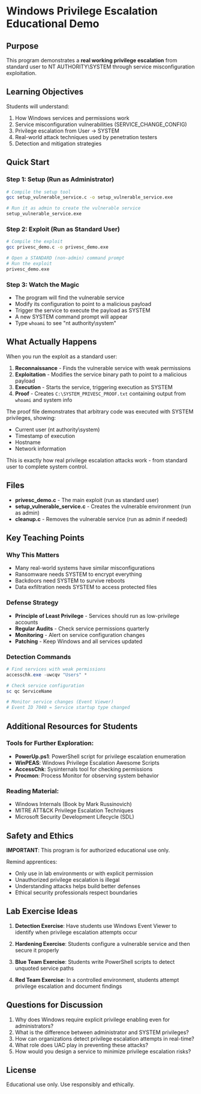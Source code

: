 # Windows Privilege Escalation Educational Demo

## Purpose
This program demonstrates a **real working privilege escalation** from standard user to NT AUTHORITY\SYSTEM through service misconfiguration exploitation.

## Learning Objectives
Students will understand:
1. How Windows services and permissions work
2. Service misconfiguration vulnerabilities (SERVICE_CHANGE_CONFIG)
3. Privilege escalation from User -> SYSTEM
4. Real-world attack techniques used by penetration testers
5. Detection and mitigation strategies

## Quick Start

### Step 1: Setup (Run as Administrator)
```bash
# Compile the setup tool
gcc setup_vulnerable_service.c -o setup_vulnerable_service.exe

# Run it as admin to create the vulnerable service
setup_vulnerable_service.exe
```

### Step 2: Exploit (Run as Standard User)
```bash
# Compile the exploit
gcc privesc_demo.c -o privesc_demo.exe

# Open a STANDARD (non-admin) command prompt
# Run the exploit
privesc_demo.exe
```

### Step 3: Watch the Magic
- The program will find the vulnerable service
- Modify its configuration to point to a malicious payload
- Trigger the service to execute the payload as SYSTEM
- A new SYSTEM command prompt will appear
- Type `whoami` to see "nt authority\system"

## What Actually Happens

When you run the exploit as a standard user:

1. **Reconnaissance** - Finds the vulnerable service with weak permissions
2. **Exploitation** - Modifies the service binary path to point to a malicious payload
3. **Execution** - Starts the service, triggering execution as SYSTEM
4. **Proof** - Creates `C:\SYSTEM_PRIVESC_PROOF.txt` containing output from `whoami` and system info

The proof file demonstrates that arbitrary code was executed with SYSTEM privileges, showing:
- Current user (nt authority\system)
- Timestamp of execution
- Hostname
- Network information

This is exactly how real privilege escalation attacks work - from standard user to complete system control.

## Files

- **privesc_demo.c** - The main exploit (run as standard user)
- **setup_vulnerable_service.c** - Creates the vulnerable environment (run as admin)
- **cleanup.c** - Removes the vulnerable service (run as admin if needed)

## Key Teaching Points

### Why This Matters
- Many real-world systems have similar misconfigurations
- Ransomware needs SYSTEM to encrypt everything
- Backdoors need SYSTEM to survive reboots
- Data exfiltration needs SYSTEM to access protected files

### Defense Strategy
- **Principle of Least Privilege** - Services should run as low-privilege accounts
- **Regular Audits** - Check service permissions quarterly
- **Monitoring** - Alert on service configuration changes
- **Patching** - Keep Windows and all services updated

### Detection Commands
```powershell
# Find services with weak permissions
accesschk.exe -uwcqv "Users" *

# Check service configuration
sc qc ServiceName

# Monitor service changes (Event Viewer)
# Event ID 7040 = Service startup type changed
```

## Additional Resources for Students

### Tools for Further Exploration:
- **PowerUp.ps1**: PowerShell script for privilege escalation enumeration
- **WinPEAS**: Windows Privilege Escalation Awesome Scripts
- **AccessChk**: Sysinternals tool for checking permissions
- **Procmon**: Process Monitor for observing system behavior

### Reading Material:
- Windows Internals (Book by Mark Russinovich)
- MITRE ATT&CK Privilege Escalation Techniques
- Microsoft Security Development Lifecycle (SDL)

## Safety and Ethics

**IMPORTANT**: This program is for authorized educational use only.

Remind apprentices:
- Only use in lab environments or with explicit permission
- Unauthorized privilege escalation is illegal
- Understanding attacks helps build better defenses
- Ethical security professionals respect boundaries

## Lab Exercise Ideas

1. **Detection Exercise**: Have students use Windows Event Viewer to identify when privilege escalation attempts occur

2. **Hardening Exercise**: Students configure a vulnerable service and then secure it properly

3. **Blue Team Exercise**: Students write PowerShell scripts to detect unquoted service paths

4. **Red Team Exercise**: In a controlled environment, students attempt privilege escalation and document findings

## Questions for Discussion

1. Why does Windows require explicit privilege enabling even for administrators?
2. What is the difference between administrator and SYSTEM privileges?
3. How can organizations detect privilege escalation attempts in real-time?
4. What role does UAC play in preventing these attacks?
5. How would you design a service to minimize privilege escalation risks?

## License
Educational use only. Use responsibly and ethically.
